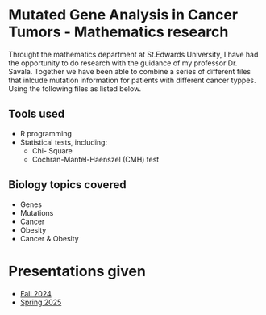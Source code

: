 # Mutated Gene Analysis in Cancer Tumors - Mathematics research

Throught the mathematics department at St.Edwards University, I have had the opportunity to do research with the guidance of my professor Dr. Savala. Together we have been able to combine a series of different files that inlcude mutation information for patients with different cancer typpes. Using the following files as listed below.

## Tools used
- R programming
- Statistical tests, including:
	- Chi- Square
	- Cochran-Mantel-Haenszel (CMH) test

## Biology topics covered
- Genes
- Mutations
- Cancer
- Obesity
- Cancer & Obesity

# Presentations given
- [Fall 2024](www.google.com)
- [Spring 2025](www.google.com)
